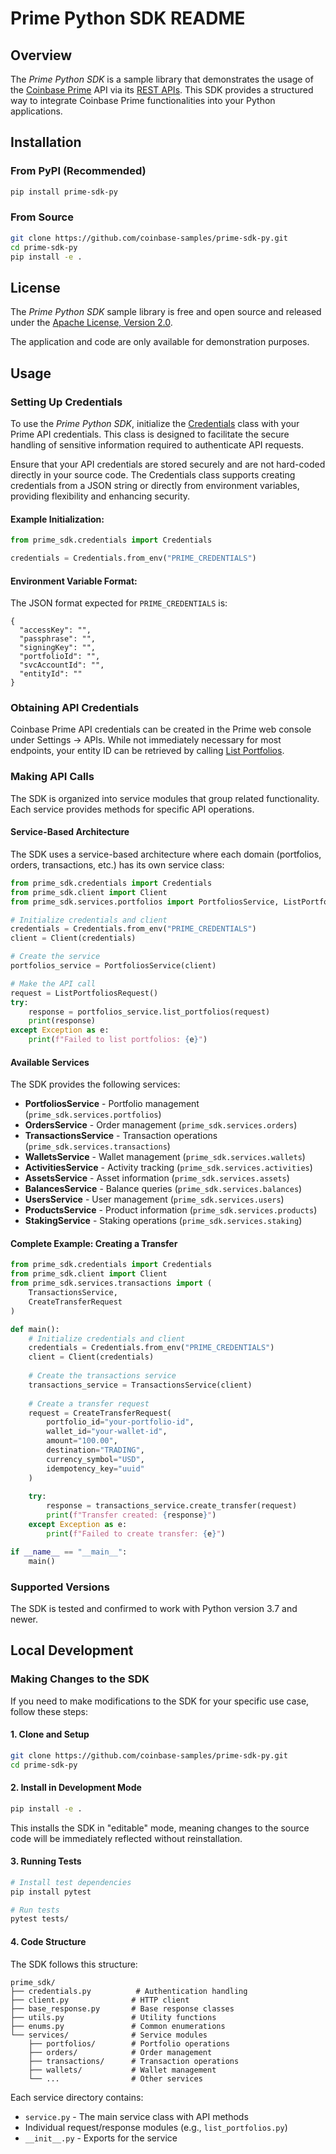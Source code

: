 # Prime Python SDK README

## Overview

The *Prime Python SDK* is a sample library that demonstrates the usage of the [Coinbase Prime](https://prime.coinbase.com/) API via its [REST APIs](https://docs.cdp.coinbase.com/prime/reference). This SDK provides a structured way to integrate Coinbase Prime functionalities into your Python applications.

## Installation

### From PyPI (Recommended)

```bash
pip install prime-sdk-py
```

### From Source

```bash
git clone https://github.com/coinbase-samples/prime-sdk-py.git
cd prime-sdk-py
pip install -e .
```

## License

The *Prime Python SDK* sample library is free and open source and released under the [Apache License, Version 2.0](LICENSE).

The application and code are only available for demonstration purposes.

## Usage

### Setting Up Credentials

To use the *Prime Python SDK*, initialize the [Credentials](prime_sdk/credentials.py) class with your Prime API credentials. This class is designed to facilitate the secure handling of sensitive information required to authenticate API requests.

Ensure that your API credentials are stored securely and are not hard-coded directly in your source code. The Credentials class supports creating credentials from a JSON string or directly from environment variables, providing flexibility and enhancing security.

#### Example Initialization:
```python
from prime_sdk.credentials import Credentials

credentials = Credentials.from_env("PRIME_CREDENTIALS")
```

#### Environment Variable Format: 

The JSON format expected for `PRIME_CREDENTIALS` is:

```
{
  "accessKey": "",
  "passphrase": "",
  "signingKey": "",
  "portfolioId": "",
  "svcAccountId": "",
  "entityId": ""
}
```

### Obtaining API Credentials 

Coinbase Prime API credentials can be created in the Prime web console under Settings -> APIs. While not immediately necessary for most endpoints, your entity ID can be retrieved by calling [List Portfolios](https://docs.cdp.coinbase.com/prime/reference/primerestapi_getportfolios).

### Making API Calls

The SDK is organized into service modules that group related functionality. Each service provides methods for specific API operations.

#### Service-Based Architecture

The SDK uses a service-based architecture where each domain (portfolios, orders, transactions, etc.) has its own service class:

```python
from prime_sdk.credentials import Credentials
from prime_sdk.client import Client
from prime_sdk.services.portfolios import PortfoliosService, ListPortfoliosRequest

# Initialize credentials and client
credentials = Credentials.from_env("PRIME_CREDENTIALS")
client = Client(credentials)

# Create the service
portfolios_service = PortfoliosService(client)

# Make the API call
request = ListPortfoliosRequest()
try:
    response = portfolios_service.list_portfolios(request)
    print(response)
except Exception as e:
    print(f"Failed to list portfolios: {e}")
```

#### Available Services

The SDK provides the following services:

- **PortfoliosService** - Portfolio management (`prime_sdk.services.portfolios`)
- **OrdersService** - Order management (`prime_sdk.services.orders`) 
- **TransactionsService** - Transaction operations (`prime_sdk.services.transactions`)
- **WalletsService** - Wallet management (`prime_sdk.services.wallets`)
- **ActivitiesService** - Activity tracking (`prime_sdk.services.activities`)
- **AssetsService** - Asset information (`prime_sdk.services.assets`)
- **BalancesService** - Balance queries (`prime_sdk.services.balances`)
- **UsersService** - User management (`prime_sdk.services.users`)
- **ProductsService** - Product information (`prime_sdk.services.products`)
- **StakingService** - Staking operations (`prime_sdk.services.staking`)

#### Complete Example: Creating a Transfer

```python
from prime_sdk.credentials import Credentials
from prime_sdk.client import Client
from prime_sdk.services.transactions import (
    TransactionsService, 
    CreateTransferRequest
)

def main():
    # Initialize credentials and client
    credentials = Credentials.from_env("PRIME_CREDENTIALS")
    client = Client(credentials)
    
    # Create the transactions service
    transactions_service = TransactionsService(client)
    
    # Create a transfer request
    request = CreateTransferRequest(
        portfolio_id="your-portfolio-id",
        wallet_id="your-wallet-id",
        amount="100.00",
        destination="TRADING",
        currency_symbol="USD",
        idempotency_key="uuid"
    )
    
    try:
        response = transactions_service.create_transfer(request)
        print(f"Transfer created: {response}")
    except Exception as e:
        print(f"Failed to create transfer: {e}")

if __name__ == "__main__":
    main()
```

### Supported Versions
The SDK is tested and confirmed to work with Python version 3.7 and newer.

## Local Development

### Making Changes to the SDK

If you need to make modifications to the SDK for your specific use case, follow these steps:

#### 1. Clone and Setup

```bash
git clone https://github.com/coinbase-samples/prime-sdk-py.git
cd prime-sdk-py
```

#### 2. Install in Development Mode

```bash
pip install -e .
```

This installs the SDK in "editable" mode, meaning changes to the source code will be immediately reflected without reinstallation.

#### 3. Running Tests

```bash
# Install test dependencies
pip install pytest

# Run tests
pytest tests/
```

#### 4. Code Structure

The SDK follows this structure:

```
prime_sdk/
├── credentials.py          # Authentication handling
├── client.py              # HTTP client
├── base_response.py       # Base response classes
├── utils.py               # Utility functions
├── enums.py               # Common enumerations
└── services/              # Service modules
    ├── portfolios/        # Portfolio operations
    ├── orders/            # Order management
    ├── transactions/      # Transaction operations
    ├── wallets/           # Wallet management
    └── ...                # Other services
```

Each service directory contains:
- `service.py` - The main service class with API methods
- Individual request/response modules (e.g., `list_portfolios.py`)
- `__init__.py` - Exports for the service